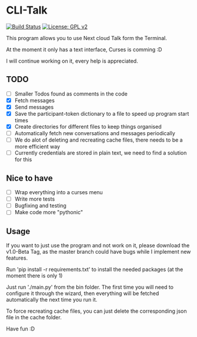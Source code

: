 # CLI-Talk
[![Build Status](https://travis-ci.org/mrchainman/CLI-Talk.svg?branch=master)](https://travis-ci.org/mrchainman/CLI-Talk)
[![License: GPL v2](https://img.shields.io/badge/License-GPL%20v2-blue.svg)](https://www.gnu.org/licenses/old-licenses/gpl-2.0.en.html)

This program allows you to use Next cloud Talk form the Terminal.

At the moment it only has a text interface, Curses is comming :D

I will continue working on it, every help is appreciated.

## TODO
- [ ] Smaller Todos found as comments in the code
- [x] Fetch messages
- [x] Send messages
- [x] Save the participant-token dictionary to a file to speed up program start times
- [x] Create directories for different files to keep things organised
- [ ] Automatically fetch new conversations and messages periodically
- [ ] We do alot of deleting and recreating cache files, there needs to be a more efficient way
- [ ] Currently credentials are stored in plain text, we need to find a solution for this

## Nice to have
- [ ] Wrap everything into a curses menu
- [ ] Write more tests
- [ ] Bugfixing and testing
- [ ] Make code more "pythonic"

## Usage
If you want to just use the program and not work on it, please download the v1.0-Beta Tag, as the master branch could have bugs while I implement new features.

Run 'pip install -r requirements.txt' to install the needed packages (at the moment there is only 1)

Just run './main.py' from the bin folder.
The first time you will need to configure it through the wizard, then everything will be fetched automatically the next time you run it.

To force recreating cache files, you can just delete the corresponding json file in the cache folder.

Have fun :D
